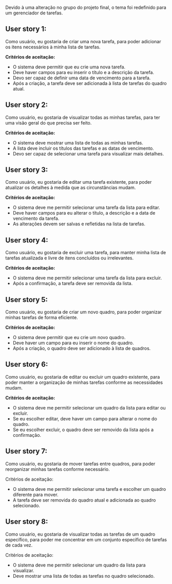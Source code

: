 Devido à uma alteração no grupo do projeto final, o tema foi redefinido para um gerenciador de tarefas.

## **User story 1:**
Como usuário, eu gostaria de criar uma nova tarefa, para poder adicionar os itens necessários à minha lista de tarefas.

**Critérios de aceitação:**
- O sistema deve permitir que eu crie uma nova tarefa.
- Deve haver campos para eu inserir o título e a descrição da tarefa.
- Devo ser capaz de definir uma data de vencimento para a tarefa.
- Após a criação, a tarefa deve ser adicionada à lista de tarefas do quadro atual.

## **User story 2:**
Como usuário, eu gostaria de visualizar todas as minhas tarefas, para ter uma visão geral do que precisa ser feito.

**Critérios de aceitação:**
- O sistema deve mostrar uma lista de todas as minhas tarefas.
- A lista deve incluir os títulos das tarefas e as datas de vencimento.
- Devo ser capaz de selecionar uma tarefa para visualizar mais detalhes.

## **User story 3:**
Como usuário, eu gostaria de editar uma tarefa existente, para poder atualizar os detalhes à medida que as circunstâncias mudam.

**Critérios de aceitação:**
- O sistema deve me permitir selecionar uma tarefa da lista para editar.
- Deve haver campos para eu alterar o título, a descrição e a data de vencimento da tarefa.
- As alterações devem ser salvas e refletidas na lista de tarefas.

## **User story 4:**
Como usuário, eu gostaria de excluir uma tarefa, para manter minha lista de tarefas atualizada e livre de itens concluídos ou irrelevantes.

**Critérios de aceitação:**
- O sistema deve me permitir selecionar uma tarefa da lista para excluir.
- Após a confirmação, a tarefa deve ser removida da lista.

## **User story 5:**
Como usuário, eu gostaria de criar um novo quadro, para poder organizar minhas tarefas de forma eficiente.

**Critérios de aceitação:**
- O sistema deve permitir que eu crie um novo quadro.
- Deve haver um campo para eu inserir o nome do quadro.
- Após a criação, o quadro deve ser adicionado à lista de quadros.

## **User story 6:**
Como usuário, eu gostaria de editar ou excluir um quadro existente, para poder manter a organização de minhas tarefas conforme as necessidades mudam.

**Critérios de aceitação:**
- O sistema deve me permitir selecionar um quadro da lista para editar ou excluir.
- Se eu escolher editar, deve haver um campo para alterar o nome do quadro.
- Se eu escolher excluir, o quadro deve ser removido da lista após a confirmação.

## **User story 7:**
Como usuário, eu gostaria de mover tarefas entre quadros, para poder reorganizar minhas tarefas conforme necessário.

Critérios de aceitação:
- O sistema deve me permitir selecionar uma tarefa e escolher um quadro diferente para mover.
- A tarefa deve ser removida do quadro atual e adicionada ao quadro selecionado.

## **User story 8:**
Como usuário, eu gostaria de visualizar todas as tarefas de um quadro específico, para poder me concentrar em um conjunto específico de tarefas de cada vez.

Critérios de aceitação:
- O sistema deve me permitir selecionar um quadro da lista para visualizar.
- Deve mostrar uma lista de todas as tarefas no quadro selecionado.
